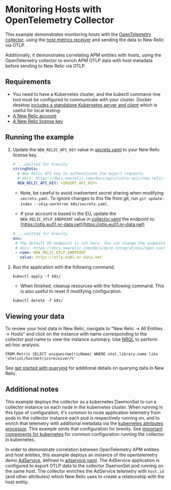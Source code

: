 # Monitoring Hosts with OpenTelemetry Collector

This example demonstrates monitoring hosts with the [OpenTelemetry collector](https://opentelemetry.io/docs/collector/), using the [host metrics receiver](https://github.com/open-telemetry/opentelemetry-collector-contrib/tree/main/receiver/hostmetricsreceiver) and sending the data to New Relic via OTLP.

Additionally, it demonstrates correlating APM entities with hosts, using the OpenTelemetry collector to enrich APM OTLP data with host metadata before sending to New Relic via OTLP.

## Requirements

* You need to have a Kubernetes cluster, and the kubectl command-line tool must be configured to communicate with your cluster. Docker desktop [includes a standalone Kubernetes server and client](https://docs.docker.com/desktop/kubernetes/) which is useful for local testing.
* [A New Relic account](https://one.newrelic.com/)
* [A New Relic license key](https://docs.newrelic.com/docs/apis/intro-apis/new-relic-api-keys/#license-key)

## Running the example

1. Update the `NEW_RELIC_API_KEY` value in [secrets.yaml](./k8s/secrets.yaml) to your New Relic license key.
    ```yaml
    # ...omitted for brevity
    stringData:
      # New Relic API key to authenticate the export requests.
      # docs: https://docs.newrelic.com/docs/apis/intro-apis/new-relic-api-keys/#license-key
      NEW_RELIC_API_KEY: <INSERT_API_KEY>
    ```
   
    * Note, be careful to avoid inadvertent secret sharing when modifying `secrets.yaml`. To ignore changes to this file from git, run `git update-index --skip-worktree k8s/secrets.yaml`.

    * If your account is based in the EU, update the `NEW_RELIC_OTLP_ENDPOINT` value in [collector.yaml](./k8s/collector.yaml) the endpoint to: [https://otlp.eu01.nr-data.net](https://otlp.eu01.nr-data.net)

    ```yaml
    # ...omitted for brevity
   env:
     # The default US endpoint is set here. You can change the endpoint and port based on your requirements if needed.
     # docs: https://docs.newrelic.com/docs/more-integrations/open-source-telemetry-integrations/opentelemetry/best-practices/opentelemetry-otlp/#configure-endpoint-port-protocol
     - name: NEW_RELIC_OTLP_ENDPOINT
       value: https://otlp.eu01.nr-data.net
    ```

3. Run the application with the following command.

    ```shell
    kubectl apply -f k8s/
    ```
   
   * When finished, cleanup resources with the following command. This is also useful to reset if modifying configuration.

   ```shell
   kubectl delete -f k8s/
   ```

## Viewing your data

To review your host data in New Relic, navigate to "New Relic -> All Entities -> Hosts" and click on the instance with name corresponding to the collector pod name to view the instance summary. Use [NRQL](https://docs.newrelic.com/docs/query-your-data/explore-query-data/get-started/introduction-querying-new-relic-data/) to perform ad-hoc analysis.

```
FROM Metric SELECT uniques(metricName) WHERE otel.library.name like 'otelcol/hostmetricsreceiver/%'
```

See [get started with querying](https://docs.newrelic.com/docs/query-your-data/explore-query-data/get-started/introduction-querying-new-relic-data/) for additional details on querying data in New Relic.

## Additional notes

This example deploys the collector as a kubernetes DaemonSet to run a collector instance on each node in the kubernetes cluster. When running in this type of configuration, it's common to route application telemetry from pods to the collector instance each pod is respectively running on, and to enrich that telemetry with additional metadata via the [kubernetes attributes processor](https://github.com/open-telemetry/opentelemetry-collector-contrib/tree/main/processor/k8sattributesprocessor). This example omits that configuration for brevity. See [important components for kubernetes](https://opentelemetry.io/docs/kubernetes/collector/components/#filelog-receiver) for common configuration running the collector in kubernetes.

In order to demonstrate correlation between OpenTelemetry APM entities and host entities, this example deploys an instance of the opentelemetry demo [AdService](https://opentelemetry.io/docs/demo/services/ad/), defined in [adservice.yaml](./k8s/adservice.yaml). The AdService application is configured to export OTLP data to the collector DaemonSet pod running on the same host. The collector enriches the AdService telemetry with `host.id` (and other attributes) which New Relic uses to create a relationship with the host entity.

